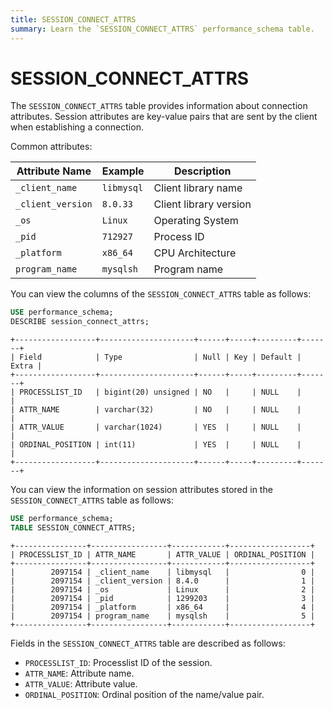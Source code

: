 ```yaml
---
title: SESSION_CONNECT_ATTRS
summary: Learn the `SESSION_CONNECT_ATTRS` performance_schema table.
---
```


# SESSION\_CONNECT\_ATTRS

The `SESSION_CONNECT_ATTRS` table provides information about connection attributes. Session attributes are key-value pairs that are sent by the client when establishing a connection.

Common attributes:

| Attribute Name    | Example       | Description                |
|-------------------|---------------|----------------------------|
| `_client_name`    | `libmysql`    | Client library name        |
| `_client_version` | `8.0.33`      | Client library version     |
| `_os`             | `Linux`       | Operating System           |
| `_pid`            | `712927`      | Process ID                 |
| `_platform`       | `x86_64`      | CPU Architecture           |
| `program_name`    | `mysqlsh`     | Program name               |

You can view the columns of the `SESSION_CONNECT_ATTRS` table as follows:


```sql
USE performance_schema;
DESCRIBE session_connect_attrs;
```

```
+------------------+---------------------+------+-----+---------+-------+
| Field            | Type                | Null | Key | Default | Extra |
+------------------+---------------------+------+-----+---------+-------+
| PROCESSLIST_ID   | bigint(20) unsigned | NO   |     | NULL    |       |
| ATTR_NAME        | varchar(32)         | NO   |     | NULL    |       |
| ATTR_VALUE       | varchar(1024)       | YES  |     | NULL    |       |
| ORDINAL_POSITION | int(11)             | YES  |     | NULL    |       |
+------------------+---------------------+------+-----+---------+-------+
```

You can view the information on session attributes stored in the `SESSION_CONNECT_ATTRS` table as follows:


```sql
USE performance_schema;
TABLE SESSION_CONNECT_ATTRS;
```

```
+----------------+-----------------+------------+------------------+
| PROCESSLIST_ID | ATTR_NAME       | ATTR_VALUE | ORDINAL_POSITION |
+----------------+-----------------+------------+------------------+
|        2097154 | _client_name    | libmysql   |                0 |
|        2097154 | _client_version | 8.4.0      |                1 |
|        2097154 | _os             | Linux      |                2 |
|        2097154 | _pid            | 1299203    |                3 |
|        2097154 | _platform       | x86_64     |                4 |
|        2097154 | program_name    | mysqlsh    |                5 |
+----------------+-----------------+------------+------------------+
```

Fields in the `SESSION_CONNECT_ATTRS` table are described as follows:

* `PROCESSLIST_ID`: Processlist ID of the session.
* `ATTR_NAME`: Attribute name.
* `ATTR_VALUE`: Attribute value.
* `ORDINAL_POSITION`: Ordinal position of the name/value pair.
